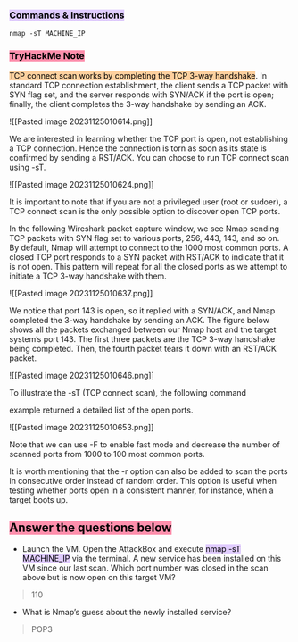 ### <mark style="background: #D2B3FFA6;">Commands & Instructions</mark>

	nmap -sT MACHINE_IP

### <mark style="background: #FF5582A6;">TryHackMe Note
</mark>

<mark style="background: #FFB86CA6;">TCP connect scan works by completing the TCP 3-way handshake</mark>. In standard TCP connection establishment, the client sends a TCP packet with SYN flag set, and the server responds with SYN/ACK if the port is open; finally, the client completes the 3-way handshake by sending an ACK.

![[Pasted image 20231125010614.png]]


We are interested in learning whether the TCP port is open, not establishing a TCP connection. Hence the connection is torn as soon as its state is confirmed by sending a RST/ACK. You can choose to run TCP connect scan using -sT.

![[Pasted image 20231125010624.png]]


It is important to note that if you are not a privileged user (root or sudoer), a TCP connect scan is the only possible option to discover open TCP ports.

In the following Wireshark packet capture window, we see Nmap sending TCP packets with SYN flag set to various ports, 256, 443, 143, and so on. By default, Nmap will attempt to connect to the 1000 most common ports. A closed TCP port responds to a SYN packet with RST/ACK to indicate that it is not open. This pattern will repeat for all the closed ports as we attempt to initiate a TCP 3-way handshake with them.

![[Pasted image 20231125010637.png]]

We notice that port 143 is open, so it replied with a SYN/ACK, and Nmap completed the 3-way handshake by sending an ACK. The figure below shows all the packets exchanged between our Nmap host and the target system’s port 143. The first three packets are the TCP 3-way handshake being completed. Then, the fourth packet tears it down with an RST/ACK packet.

![[Pasted image 20231125010646.png]]

To illustrate the -sT (TCP connect scan), the following command

example returned a detailed list of the open ports.

![[Pasted image 20231125010653.png]]


Note that we can use -F to enable fast mode and decrease the number of scanned ports from 1000 to 100 most common ports.

It is worth mentioning that the -r option can also be added to scan the ports in consecutive order instead of random order. This option is useful when testing whether ports open in a consistent manner, for instance, when a target boots up.

## <mark style="background: #FF5582A6;">Answer the questions below
</mark>

- Launch the VM. Open the AttackBox and execute <mark style="background: #D2B3FFA6;">nmap -sT MACHINE_IP</mark> via the terminal. A new service has been installed on this VM since our last scan. Which port number was closed in the scan above but is now open on this target VM? 
> 110

- What is Nmap’s guess about the newly installed service?
> POP3